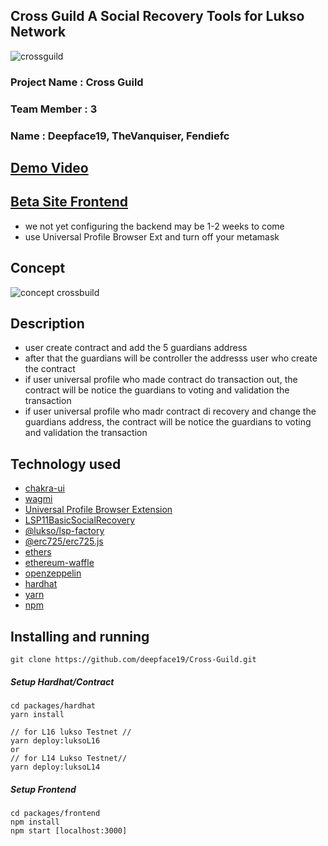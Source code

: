 ## Cross Guild A Social Recovery Tools for Lukso Network
![crossguild](https://user-images.githubusercontent.com/59292798/187340881-8cd1263b-d3b9-402c-88e5-3433e457ce6c.jpg)

### Project Name : Cross Guild
### Team Member : 3
### Name : Deepface19, TheVanquiser, Fendiefc

## [Demo Video](https://youtu.be/mBaL1DKdY0I)

## [Beta Site Frontend](https://cross-guild.web.app)
- we not yet configuring the backend may be 1-2 weeks to come
- use Universal Profile Browser Ext and turn off your metamask

## Concept 
![concept crossbuild](https://user-images.githubusercontent.com/59292798/187372013-11860fc7-0435-4d9a-b033-f5a0e4df1315.png)

## Description 
- user create contract and add the 5 guardians address
- after that the guardians will be controller the addresss user who create the contract
- if user universal profile who made contract do transaction out, the contract will be notice the guardians to voting and validation the transaction
- if user universal profile who madr contract di recovery and change the guardians address, the contract will be notice the guardians to voting and validation the transaction

## Technology used
- [chakra-ui](https://chakra-ui.com/)
- [wagmi](https://wagmi.sh/)
- [Universal Profile Browser Extension](https://docs.lukso.tech/guides/browser-extension/install-browser-extension)
- [LSP11BasicSocialRecovery](https://github.com/lukso-network/lsp-smart-contracts/tree/feat/SocialRecovery/contracts/LSP11BasicSocialRecovery) 
- [@lukso/lsp-factory](https://docs.lukso.tech/tools/lsp-factoryjs/getting-started)
- [@erc725/erc725.js](https://docs.lukso.tech/tools/erc725js/getting-started)
- [ethers](https://ethers.org/)
- [ethereum-waffle](https://ethereum-waffle.readthedocs.io/en/latest/getting-started.html)
- [openzeppelin](https://www.openzeppelin.com/)
- [hardhat](https://hardhat.org/)
- [yarn](https://yarnpkg.com)
- [npm](https://www.npmjs.com/)

## Installing and running
```
git clone https://github.com/deepface19/Cross-Guild.git
```
##### Setup Hardhat/Contract
```
cd packages/hardhat 
yarn install

// for L16 lukso Testnet //
yarn deploy:luksoL16
or 
// for L14 Lukso Testnet//
yarn deploy:luksoL14 
```
##### Setup Frontend
```
cd packages/frontend
npm install 
npm start [localhost:3000]
```
